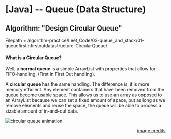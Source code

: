 # [Java] -- Queue (Data Structure)
## Algorithm: "Design Circular Queue"

Filepath = algorithm-practice/Leet_Code/03-queue_and_stack/01-queuefirstinfirstoutdatastructure-CircularQueue/

#### What is a Circular Queue?
Well, a **normal queue** is a simple ArrayList with properties that allow for FIFO-handling, (First In First Out handling).

A **circular queue** has the same handling. The difference is, it is more memory efficient. Any element containers that have been removed from the queue become usable space. This allows us to use an array as opposed to an ArrayList because we can set a fixed amount of space, but as long as we remove elements and reuse the space, the queue will be able to process a sizable amount of in-and-out data.

<!--Circular queue animation image-->
![circular queue animation](https://i.gifer.com/R70N.gif)

<div style="text-align: right"> <a href="https://i.gifer.com/R70N.gif">image credits</a></div>

